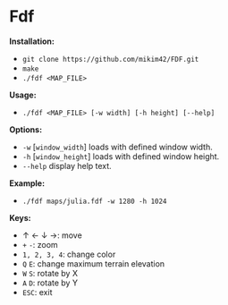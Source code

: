 # Fdf

__Installation:__

* `git clone https://github.com/mikim42/FDF.git`
* `make`
* `./fdf <MAP_FILE>`

**Usage:**
* `./fdf <MAP_FILE> [-w width] [-h height] [--help]`

**Options:**
* `-w` [`window_width`] loads with defined window width.
* `-h` [`window_height`]  loads with defined window height.
* `--help`  display help text.

**Example:**
* `./fdf maps/julia.fdf -w 1280 -h 1024`

**Keys:**
* &#8593; &#8592; &#8595; &#8594;: move
* `+` `-`: zoom
* `1, 2, 3, 4`: change color
* `Q` `E`: change maximum terrain elevation
* `W` `S`: rotate by X
* `A` `D`: rotate by Y
* `ESC`: exit
